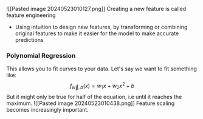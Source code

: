 
![[Pasted image 20240523010127.png]]
Creating a new feature is called feature engineering
* Using intuition to design new features, by transforming or combining original features to make it easier for the model to make accurate predictions


### Polynomial Regression
This allows you to fit curves to your data. Let's say we want to fit something like: 
$$f_{\vec{w},b}(x) =w_1x+w_2x^2+b$$
But it might only be true for half of the equation, i.e until it reaches the maximum.
![[Pasted image 20240523010438.png]]
Feature scaling becomes increasingly important.